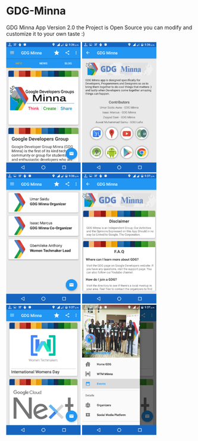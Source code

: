 # GDG-Minna
GDG Minna App Version 2.0 the Project is Open Source you can modify and customize it to your own taste :) 

<img src="Screenshot_20170119-213604.png" height="350" width="200"/>
<img src="Screenshot_20170119-213622.png" height="350" width="200"/>
<img src="Screenshot_20170119-213638.png" height="350" width="200"/>
<img src="Screenshot_20170119-213713.png" height="350" width="200"/>
<img src="Screenshot_20170119-213729.png" height="350" width="200"/>
<img src="Screenshot_20170119-213746.png" height="350" width="200"/>

